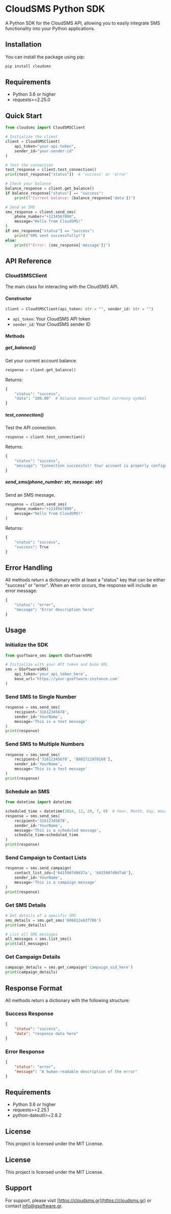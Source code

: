 # CloudSMS Python SDK

A Python SDK for the CloudSMS API, allowing you to easily integrate SMS functionality into your Python applications.

## Installation

You can install the package using pip:

```bash
pip install cloudsms
```

## Requirements

- Python 3.6 or higher
- requests>=2.25.0

## Quick Start

```python
from cloudsms import CloudSMSClient

# Initialize the client
client = CloudSMSClient(
    api_token="your-api-token",
    sender_id="your-sender-id"
)

# Test the connection
test_response = client.test_connection()
print(test_response["status"])  # 'success' or 'error'

# Check your balance
balance_response = client.get_balance()
if balance_response["status"] == "success":
    print(f"Current balance: {balance_response['data']}")

# Send an SMS
sms_response = client.send_sms(
    phone_number="+1234567890",
    message="Hello from CloudSMS!"
)
if sms_response["status"] == "success":
    print("SMS sent successfully!")
else:
    print(f"Error: {sms_response['message']}")
```

## API Reference

### CloudSMSClient

The main class for interacting with the CloudSMS API.

#### Constructor

```python
client = CloudSMSClient(api_token: str = "", sender_id: str = "")
```

- `api_token`: Your CloudSMS API token
- `sender_id`: Your CloudSMS sender ID

#### Methods

##### get_balance()

Get your current account balance.

```python
response = client.get_balance()
```

Returns:
```python
{
    "status": "success",
    "data": "100.00"  # Balance amount without currency symbol
}
```

##### test_connection()

Test the API connection.

```python
response = client.test_connection()
```

Returns:
```python
{
    "status": "success",
    "message": "Connection successful! Your account is properly configured."
}
```

##### send_sms(phone_number: str, message: str)

Send an SMS message.

```python
response = client.send_sms(
    phone_number="+1234567890",
    message="Hello from CloudSMS!"
)
```

Returns:
```python
{
    "status": "success",
    "success": True
}
```

## Error Handling

All methods return a dictionary with at least a "status" key that can be either "success" or "error". When an error occurs, the response will include an error message:

```python
{
    "status": "error",
    "message": "Error description here"
}
```
## Usage

### Initialize the SDK

```python
from gsoftware_sms import GSoftwareSMS

# Initialize with your API token and base URL
sms = GSoftwareSMS(
    api_token='your_api_token_here',
    base_url='https://your-gsoftware-instance.com'
)
```

### Send SMS to Single Number

```python
response = sms.send_sms(
    recipient='31612345678',
    sender_id='YourName',
    message='This is a test message'
)
print(response)
```

### Send SMS to Multiple Numbers

```python
response = sms.send_sms(
    recipient=['31612345678', '8801721970168'],
    sender_id='YourName',
    message='This is a test message'
)
print(response)
```

### Schedule an SMS

```python
from datetime import datetime

scheduled_time = datetime(2024, 12, 20, 7, 0)  # Year, Month, Day, Hour, Minute
response = sms.send_sms(
    recipient='31612345678',
    sender_id='YourName',
    message='This is a scheduled message',
    schedule_time=scheduled_time
)
print(response)
```

### Send Campaign to Contact Lists

```python
response = sms.send_campaign(
    contact_list_ids=['6415907d0d37a', '6415907d0d7a6'],
    sender_id='YourName',
    message='This is a campaign message'
)
print(response)
```

### Get SMS Details

```python
# Get details of a specific SMS
sms_details = sms.get_sms('606812e63f78b')
print(sms_details)

# List all SMS messages
all_messages = sms.list_sms()
print(all_messages)
```

### Get Campaign Details

```python
campaign_details = sms.get_campaign('campaign_uid_here')
print(campaign_details)
```

## Response Format

All methods return a dictionary with the following structure:

### Success Response
```json
{
    "status": "success",
    "data": "response data here"
}
```

### Error Response
```json
{
    "status": "error",
    "message": "A human-readable description of the error"
}
```

## Requirements

- Python 3.6 or higher
- requests>=2.25.1
- python-dateutil>=2.8.2

## License

This project is licensed under the MIT License.
## License

This project is licensed under the MIT License.

## Support

For support, please visit [https://cloudsms.gr](https://cloudsms.gr) or contact info@gsoftware.gr.
